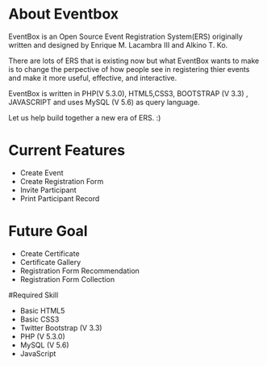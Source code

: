 # About Eventbox
EventBox is an Open Source Event Registration System(ERS) originally written and designed by Enrique M. Lacambra III and Alkino T. Ko.

There are lots of ERS that is existing now but what EventBox wants to make is to change the perpective of how people see in registering thier events and make it more useful, effective, and interactive.

EventBox is written in PHP(V 5.3.0), HTML5,CSS3, BOOTSTRAP (V 3.3) , JAVASCRIPT and uses MySQL (V 5.6) as query language.

Let us help build together a new era of ERS. :)

# Current Features
- Create Event
- Create Registration Form
- Invite Participant
- Print Participant Record

# Future Goal
- Create Certificate
- Certificate Gallery
- Registration Form Recommendation
- Registration Form Collection

#Required Skill
- Basic HTML5
- Basic CSS3
- Twitter Bootstrap (V 3.3)
- PHP (V 5.3.0)
- MySQL (V 5.6)
- JavaScript

